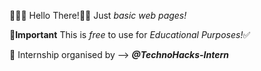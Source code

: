 🧑🏻‍💻
Hello There!👋🏻
Just _basic web pages!_

🌟**Important** This is _free_ to use for _Educational Purposes!_✅

🚨 Internship organised by --> ***@TechnoHacks-Intern***